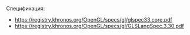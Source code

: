 Спецификация:
* https://registry.khronos.org/OpenGL/specs/gl/glspec33.core.pdf
* https://registry.khronos.org/OpenGL/specs/gl/GLSLangSpec.3.30.pdf
